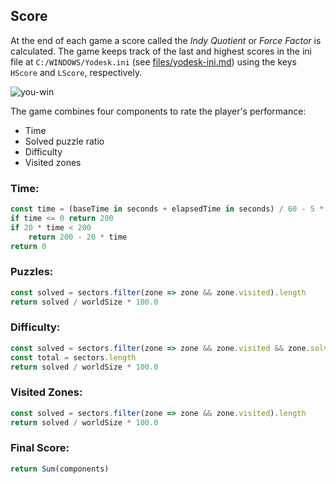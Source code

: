 Score
-----

At the end of each game a score called the *Indy Quotient* or *Force Factor* is calculated. The game keeps track of the last and highest scores in the ini file at `C:/WINDOWS/Yodesk.ini` (see [files/yodesk-ini.md](../files/yodesk-ini.md)) using the keys `HScore` and `LScore`, respectively.

![you-win](../images/yoda-win.png)

The game combines four components to rate the player's performance:

-	Time
-	Solved puzzle ratio
-	Difficulty
-	Visited zones

### Time:

```javascript
const time = (baseTime in seconds + elapsedTime in seconds) / 60 - 5 * worldSize
if time <= 0 return 200
if 20 * time < 200
	return 200 - 20 * time
return 0
```

### Puzzles:

```javascript
const solved = sectors.filter(zone => zone && zone.visited).length
return solved / worldSize * 100.0
```

### Difficulty:

```javascript
const solved = sectors.filter(zone => zone && zone.visited && zone.solved).length
const total = sectors.length
return solved / worldSize * 100.0
```

### Visited Zones:

```javascript
const solved = sectors.filter(zone => zone && zone.visited).length
return solved / worldSize * 100.0
```

### Final Score:

```javascript
return Sum(components)
```
